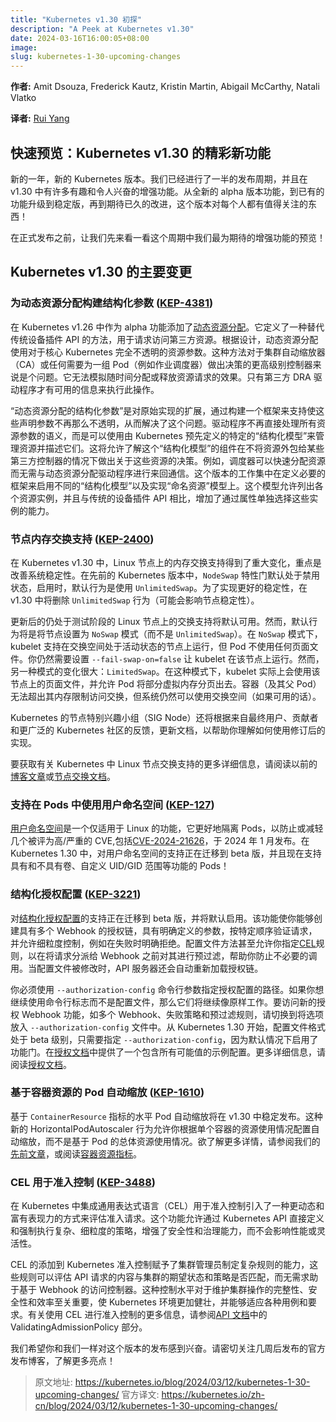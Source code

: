 ```yaml
---
title: "Kubernetes v1.30 初探"
description: "A Peek at Kubernetes v1.30"
date: 2024-03-16T16:00:05+08:00
image:
slug: kubernetes-1-30-upcoming-changes
---
```


<!--

---
layout: blog
title: 'A Peek at Kubernetes v1.30'
date: 2024-03-12
slug: kubernetes-1-30-upcoming-changes
---

-->

<!--
**Authors:** Amit Dsouza, Frederick Kautz, Kristin Martin, Abigail McCarthy, Natali Vlatko
-->

**作者:** Amit Dsouza, Frederick Kautz, Kristin Martin, Abigail McCarthy, Natali Vlatko

**译者:** [Rui Yang](https://github.com/techoc)

<!--
## A quick look: exciting changes in Kubernetes v1.30

It's a new year and a new Kubernetes release. We're halfway through the release cycle and
have quite a few interesting and exciting enhancements coming in v1.30. From brand new features
in alpha, to established features graduating to stable, to long-awaited improvements, this release
has something for everyone to pay attention to!

To tide you over until the official release, here's a sneak peek of the enhancements we're most
excited about in this cycle!
-->

## 快速预览：Kubernetes v1.30 的精彩新功能

新的一年，新的 Kubernetes 版本。我们已经进行了一半的发布周期，并且在 v1.30 中有许多有趣和令人兴奋的增强功能。从全新的 alpha 版本功能，到已有的功能升级到稳定版，再到期待已久的改进，这个版本对每个人都有值得关注的东西！

在正式发布之前，让我们先来看一看这个周期中我们最为期待的增强功能的预览！

<!--
## Major changes for Kubernetes v1.30

### Structured parameters for dynamic resource allocation ([KEP-4381](https://kep.k8s.io/4381))

[Dynamic resource allocation](/docs/concepts/scheduling-eviction/dynamic-resource-allocation/) was
added to Kubernetes as an alpha feature in v1.26. It defines an alternative to the traditional
device-plugin API for requesting access to third-party resources. By design, dynamic resource
allocation uses parameters for resources that are completely opaque to core Kubernetes. This
approach poses a problem for the Cluster Autoscaler (CA) or any higher-level controller that
needs to make decisions for a group of pods (e.g. a job scheduler). It cannot simulate the effect of
allocating or deallocating claims over time. Only the third-party DRA drivers have the information
available to do this.
-->

## Kubernetes v1.30 的主要变更

### 为动态资源分配构建结构化参数 ([KEP-4381](https://kep.k8s.io/4381))

在 Kubernetes v1.26 中作为 alpha 功能添加了[动态资源分配](/docs/concepts/scheduling-eviction/dynamic-resource-allocation/)。它定义了一种替代传统设备插件 API 的方法，用于请求访问第三方资源。根据设计，动态资源分配使用对于核心 Kubernetes 完全不透明的资源参数。这种方法对于集群自动缩放器（CA）或任何需要为一组 Pod（例如作业调度器）做出决策的更高级别控制器来说是个问题。它无法模拟随时间分配或释放资源请求的效果。只有第三方 DRA 驱动程序才有可用的信息来执行此操作。

<!--
​​Structured Parameters for dynamic resource allocation is an extension to the original
implementation that addresses this problem by building a framework to support making these claim
parameters less opaque. Instead of handling the semantics of all claim parameters themselves,
drivers could manage resources and describe them using a specific "structured model" pre-defined by
Kubernetes. This would allow components aware of this "structured model" to make decisions about
these resources without outsourcing them to some third-party controller. For example, the scheduler
could allocate claims rapidly without back-and-forth communication with dynamic resource
allocation drivers. Work done for this release centers on defining the framework necessary to enable
different "structured models" and to implement the "named resources" model. This model allows
listing individual resource instances and, compared to the traditional device plugin API, adds the
ability to select those instances individually via attributes.
-->

“动态资源分配的结构化参数”是对原始实现的扩展，通过构建一个框架来支持使这些声明参数不再那么不透明，从而解决了这个问题。驱动程序不再直接处理所有资源参数的语义，而是可以使用由 Kubernetes 预先定义的特定的“结构化模型”来管理资源并描述它们。这将允许了解这个“结构化模型”的组件在不将资源外包给某些第三方控制器的情况下做出关于这些资源的决策。例如，调度器可以快速分配资源而无需与动态资源分配驱动程序进行来回通信。这个版本的工作集中在定义必要的框架来启用不同的“结构化模型”以及实现“命名资源”模型上。这个模型允许列出各个资源实例，并且与传统的设备插件 API 相比，增加了通过属性单独选择这些实例的能力。

<!--
### Node memory swap support ([KEP-2400](https://kep.k8s.io/2400))

In Kubernetes v1.30, memory swap support on Linux nodes gets a big change to how it works - with a
strong emphasis on improving system stability. In previous Kubernetes versions, the `NodeSwap`
feature gate was disabled by default, and when enabled, it used `UnlimitedSwap` behavior as the
default behavior. To achieve better stability, `UnlimitedSwap` behavior (which might compromise node
stability) will be removed in v1.30.
-->

### 节点内存交换支持 ([KEP-2400](https://kep.k8s.io/2400))

在 Kubernetes v1.30 中，Linux 节点上的内存交换支持得到了重大变化，重点是改善系统稳定性。在先前的 Kubernetes 版本中，`NodeSwap` 特性门默认处于禁用状态，启用时，默认行为是使用 `UnlimitedSwap`。为了实现更好的稳定性，在 v1.30 中将删除 `UnlimitedSwap` 行为（可能会影响节点稳定性）。

<!--
The updated, still-beta support for swap on Linux nodes will be available by default. However, the
default behavior will be to run the node set to `NoSwap` (not `UnlimitedSwap`) mode. In `NoSwap`
mode, the kubelet supports running on a node where swap space is active, but Pods don't use any of
the page file. You'll still need to set `--fail-swap-on=false` for the kubelet to run on that node.
However, the big change is the other mode: `LimitedSwap`. In this mode, the kubelet actually uses
the page file on that node and allows Pods to have some of their virtual memory paged out.
Containers (and their parent pods) do not have access to swap beyond their memory limit, but the
system can still use the swap space if available.
-->

更新后的仍处于测试阶段的 Linux 节点上的交换支持将默认可用。然而，默认行为将是将节点设置为 `NoSwap` 模式（而不是 `UnlimitedSwap`）。在 `NoSwap` 模式下，kubelet 支持在交换空间处于活动状态的节点上运行，但 Pod 不使用任何页面文件。你仍然需要设置 `--fail-swap-on=false` 让 kubelet 在该节点上运行。然而，另一种模式的变化很大：`LimitedSwap`。在这种模式下，kubelet 实际上会使用该节点上的页面文件，并允许 Pod 将部分虚拟内存分页出去。容器（及其父 Pod）无法超出其内存限制访问交换，但系统仍然可以使用交换空间（如果可用的话）。

<!--
Kubernetes' Node special interest group (SIG Node) will also update the documentation to help you
understand how to use the revised implementation, based on feedback from end users, contributors,
and the wider Kubernetes community.

Read the previous [blog post](/blog/2023/08/24/swap-linux-beta/) or the [node swap
documentation](/docs/concepts/architecture/nodes/#swap-memory) for more details on
Linux node swap support in Kubernetes.
-->

Kubernetes 的节点特别兴趣小组（SIG Node）还将根据来自最终用户、贡献者和更广泛的 Kubernetes 社区的反馈，更新文档，以帮助你理解如何使用修订后的实现。

要获取有关 Kubernetes 中 Linux 节点交换支持的更多详细信息，请阅读以前的[博客文章](https://kubernetes.io/blog/2023/08/24/swap-linux-beta/)或[节点交换文档](https://kubernetes.io/docs/concepts/architecture/nodes/#swap-memory)。

<!--
### Support user namespaces in pods ([KEP-127](https://kep.k8s.io/127))

[User namespaces](/docs/concepts/workloads/pods/user-namespaces) is a Linux-only feature that better
isolates pods to prevent or mitigate several CVEs rated high/critical, including
[CVE-2024-21626](https://github.com/opencontainers/runc/security/advisories/GHSA-xr7r-f8xq-vfvv),
published in January 2024. In Kubernetes 1.30, support for user namespaces is migrating to beta and
now supports pods with and without volumes, custom UID/GID ranges, and more!
-->

### 支持在 Pods 中使用用户命名空间 ([KEP-127](https://kep.k8s.io/127))

[用户命名空间](https://kubernetes.io/docs/concepts/workloads/pods/user-namespaces)是一个仅适用于 Linux 的功能，它更好地隔离 Pods，以防止或减轻几个被评为高/严重的 CVE,包括[CVE-2024-21626](https://github.com/opencontainers/runc/security/advisories/GHSA-xr7r-f8xq-vfvv)，于 2024 年 1 月发布。在 Kubernetes 1.30 中，对用户命名空间的支持正在迁移到 beta 版，并且现在支持具有和不具有卷、自定义 UID/GID 范围等功能的 Pods！

<!--
### Structured authorization configuration ([KEP-3221](https://kep.k8s.io/3221))

Support for [structured authorization
configuration](/docs/reference/access-authn-authz/authorization/#configuring-the-api-server-using-an-authorization-config-file)
is moving to beta and will be enabled by default. This feature enables the creation of
authorization chains with multiple webhooks with well-defined parameters that validate requests in a
particular order and allows fine-grained control – such as explicit Deny on failures. The
configuration file approach even allows you to specify [CEL](/docs/reference/using-api/cel/) rules
to pre-filter requests before they are dispatched to webhooks, helping you to prevent unnecessary
invocations. The API server also automatically reloads the authorizer chain when the configuration
file is modified.
-->

### 结构化授权配置 ([KEP-3221](https://kep.k8s.io/3221))

对[结构化授权配置](https://kubernetes.io/docs/reference/access-authn-authz/authorization/#configuring-the-api-server-using-an-authorization-config-file)的支持正在迁移到 beta 版，并将默认启用。该功能使你能够创建具有多个 Webhook 的授权链，具有明确定义的参数，按特定顺序验证请求，并允许细粒度控制，例如在失败时明确拒绝。配置文件方法甚至允许你指定[CEL](https://kubernetes.io/docs/reference/using-api/cel/)规则，以在将请求分派给 Webhook 之前对其进行预过滤，帮助你防止不必要的调用。当配置文件被修改时，API 服务器还会自动重新加载授权链。

<!--
You must specify the path to that authorization configuration using the `--authorization-config`
command line argument. If you want to keep using command line flags instead of a
configuration file, those will continue to work as-is. To gain access to new authorization webhook
capabilities like multiple webhooks, failure policy, and pre-filter rules, switch to putting options
in an `--authorization-config` file. From Kubernetes 1.30, the configuration file format is
beta-level, and only requires specifying `--authorization-config` since the feature gate is enabled by
default. An example configuration with all possible values is provided in the [Authorization
docs](/docs/reference/access-authn-authz/authorization/#configuring-the-api-server-using-an-authorization-config-file).
For more details, read the [Authorization
docs](/docs/reference/access-authn-authz/authorization/#configuring-the-api-server-using-an-authorization-config-file).
-->

你必须使用 `--authorization-config` 命令行参数指定授权配置的路径。如果你想继续使用命令行标志而不是配置文件，那么它们将继续像原样工作。要访问新的授权 Webhook 功能，如多个 Webhook、失败策略和预过滤规则，请切换到将选项放入 `--authorization-config` 文件中。从 Kubernetes 1.30 开始，配置文件格式处于 beta 级别，只需要指定 `--authorization-config`，因为默认情况下启用了功能门。在[授权文档](https://kubernetes.io/docs/reference/access-authn-authz/authorization/#configuring-the-api-server-using-an-authorization-config-file)中提供了一个包含所有可能值的示例配置。更多详细信息，请阅读[授权文档](https://kubernetes.io/docs/reference/access-authn-authz/authorization/#configuring-the-api-server-using-an-authorization-config-file)。

<!--
### Container resource based pod autoscaling ([KEP-1610](https://kep.k8s.io/1610))

Horizontal pod autoscaling based on `ContainerResource` metrics will graduate to stable in v1.30.
This new behavior for HorizontalPodAutoscaler allows you to configure automatic scaling based on the
resource usage for individual containers, rather than the aggregate resource use over a Pod. See our
[previous article](/blog/2023/05/02/hpa-container-resource-metric/) for further details, or read
[container resource metrics](/docs/tasks/run-application/horizontal-pod-autoscale/#container-resource-metrics).
-->

### 基于容器资源的 Pod 自动缩放 ([KEP-1610](https://kep.k8s.io/1610))

基于 `ContainerResource` 指标的水平 Pod 自动缩放将在 v1.30 中稳定发布。这种新的 HorizontalPodAutoscaler 行为允许你根据单个容器的资源使用情况配置自动缩放，而不是基于 Pod 的总体资源使用情况。欲了解更多详情，请参阅我们的[先前文章](https://kubernetes.io/blog/2023/05/02/hpa-container-resource-metric/)，或阅读[容器资源指标](https://kubernetes.io/docs/tasks/run-application/horizontal-pod-autoscale/#container-resource-metrics)。

<!--
### CEL for admission control ([KEP-3488](https://kep.k8s.io/3488))

Integrating Common Expression Language (CEL) for admission control in Kubernetes introduces a more
dynamic and expressive way of evaluating admission requests. This feature allows complex,
fine-grained policies to be defined and enforced directly through the Kubernetes API, enhancing
security and governance capabilities without compromising performance or flexibility.
-->

### CEL 用于准入控制 ([KEP-3488](https://kep.k8s.io/3488))

在 Kubernetes 中集成通用表达式语言（CEL）用于准入控制引入了一种更动态和富有表现力的方式来评估准入请求。这个功能允许通过 Kubernetes API 直接定义和强制执行复杂、细粒度的策略，增强了安全性和治理能力，而不会影响性能或灵活性。

<!--
CEL's addition to Kubernetes admission control empowers cluster administrators to craft intricate
rules that can evaluate the content of API requests against the desired state and policies of the
cluster without resorting to Webhook-based access controllers. This level of control is crucial for
maintaining the integrity, security, and efficiency of cluster operations, making Kubernetes
environments more robust and adaptable to various use cases and requirements. For more information
on using CEL for admission control, see the [API
documentation](/docs/reference/access-authn-authz/validating-admission-policy/) for
ValidatingAdmissionPolicy.

We hope you're as excited for this release as we are. Keep an eye out for the official release
blog in a few weeks for more highlights!
-->

CEL 的添加到 Kubernetes 准入控制赋予了集群管理员制定复杂规则的能力，这些规则可以评估 API 请求的内容与集群的期望状态和策略是否匹配，而无需求助于基于 Webhook 的访问控制器。这种控制水平对于维护集群操作的完整性、安全性和效率至关重要，使 Kubernetes 环境更加健壮，并能够适应各种用例和要求。有关使用 CEL 进行准入控制的更多信息，请参阅[API 文档](https://kubernetes.io/docs/reference/access-authn-authz/validating-admission-policy/)中的 ValidatingAdmissionPolicy 部分。

我们希望你和我们一样对这个版本的发布感到兴奋。请密切关注几周后发布的官方发布博客，了解更多亮点！

> 原文地址: https://kubernetes.io/blog/2024/03/12/kubernetes-1-30-upcoming-changes/
> 官方译文: https://kubernetes.io/zh-cn/blog/2024/03/12/kubernetes-1-30-upcoming-changes/
